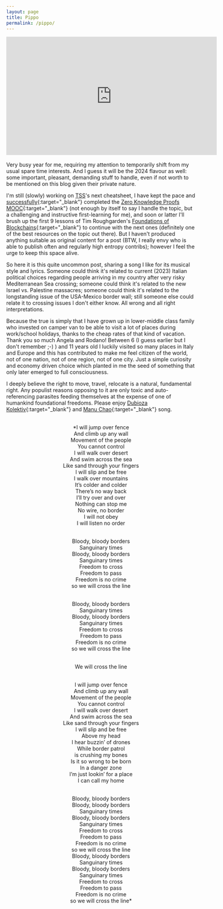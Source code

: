 ```yaml
---
layout: page
title: Pippo
permalink: /pippo/
---
```


<center><iframe width="560" height="315" src="https://www.youtube.com/embed/JexrMbqFmao?si=E5xPaGDOJ3tflQ6c" title="YouTube video player" frameborder="0" allow="accelerometer; autoplay; clipboard-write; encrypted-media; gyroscope; picture-in-picture; web-share" allowfullscreen></iframe></center>
<br>
Very busy year for me, requiring my attention to temporarily shift from my usual spare time interests. And I guess it will be the 2024 flavour as well: some important, pleasant, demanding stuff to handle, even if not worth to be mentioned on this blog given their private nature.

I'm still (slowly) working on [TSS](https://www.bybaro.it/tss)'s next cheatsheet, I have kept the pace and [successfully](/images/zkpmooc-finalgrade.jpg){:target="_blank"} completed the [Zero Knowledge Proofs MOOC](https://zk-learning.org){:target="_blank"} (not enough by itself to say I handle the topic, but a challenging and instructive first-learning for me), and soon or latter I'll brush up the first 9 lessons of Tim Roughgarden's [Foundations of Blockchains](https://www.youtube.com/playlist?list=PLEGCF-WLh2RLOHv_xUGLqRts_9JxrckiA){:target="_blank"} to continue with the next ones (definitely one of the best resources on the topic out there). 
But I haven't produced anything suitable as original content for a post (BTW, I really envy who is able to publish often and regularly high entropy contribs); however I feel the urge to keep this space alive. 

So here it is this quite uncommon post, sharing a song I like for its musical style and lyrics. Someone could think it's related to current (2023) Italian political choices regarding people arriving in my country after very risky Mediterranean Sea crossing; someone could think it's related to the new Israel vs. Palestine massacres; someone could think it's related to the longstanding issue of the USA-Mexico border wall; still someone else could relate it to crossing issues I don't either know. All wrong and all right interpretations. 

Because the true is simply that I have grown up in lower-middle class family who invested on camper van to be able to visit a lot of places during work/school holidays, thanks to the cheap rates of that kind of vacation. Thank you so much Angela and Rodano! Between 6 (I guess earlier but I don't remember ;-) ) and 11 years old I luckily visited so many places in Italy and Europe and this has contributed to make me feel citizen of the world, not of one nation, not of one region, not of one city. Just a simple curiosity and economy driven choice which planted in me the seed of something that only later emerged to full consciousness. 

I deeply believe the right to move, travel, relocate is a natural, fundamental right. Any populist reasons opposing to it are only toxic and auto-referencing parasites feeding themselves at the expense of one of humankind foundational freedoms. Please enjoy [Dubioza Kolektiv](https://www.youtube.com/channel/UCSlEdyj6I4TX8mcGwL8rVlw){:target="_blank"} and [Manu Chao](https://www.youtube.com/channel/UCzGpxRavGnm6yym4Pt7B2sg){:target="_blank"} song.
<br><br>
<center>
*I will jump over fence<br>
And climb up any wall<br>
Movement of the people<br>
You cannot control<br>
I will walk over desert<br>
And swim across the sea<br>
Like sand through your fingers<br>
I will slip and be free<br>
I walk over mountains<br>
It’s colder and colder<br>
There’s no way back<br>
I’ll try over and over<br>
Nothing can stop me<br>
No wire, no border<br>
I will not obey<br>
I will listen no order<br><br>

Bloody, bloody borders<br>
Sanguinary times<br>
Bloody, bloody borders<br>
Sanguinary times<br>
Freedom to cross<br>
Freedom to pass<br>
Freedom is no crime<br>
so we will cross the line<br><br>

Bloody, bloody borders<br>
Sanguinary times<br>
Bloody, bloody borders<br>
Sanguinary times<br>
Freedom to cross<br>
Freedom to pass<br>
Freedom is no crime<br>
so we will cross the line<br><br>

We will cross the line<br><br>

I will jump over fence<br>
And climb up any wall<br>
Movement of the people<br>
You cannot control<br>
I will walk over desert<br>
And swim across the sea<br>
Like sand through your fingers<br>
I will slip and be free<br>
Above my head<br>
I hear buzzin’ of drones<br>
While border patrol<br>
is crushing my bones<br>
Is it so wrong to be born<br>
In a danger zone<br>
I’m just lookin’ for a place<br>
I can call my home<br><br>

Bloody, bloody borders<br>
Bloody, bloody borders<br>
Sanguinary times<br>
Bloody, bloody borders<br>
Sanguinary times<br>
Freedom to cross<br>
Freedom to pass<br>
Freedom is no crime<br>
so we will cross the line<br>
Bloody, bloody borders<br>
Sanguinary times<br>
Bloody, bloody borders<br>
Sanguinary times<br>
Freedom to cross<br>
Freedom to pass<br>
Freedom is no crime<br>
so we will cross the line*<br>
</center>
